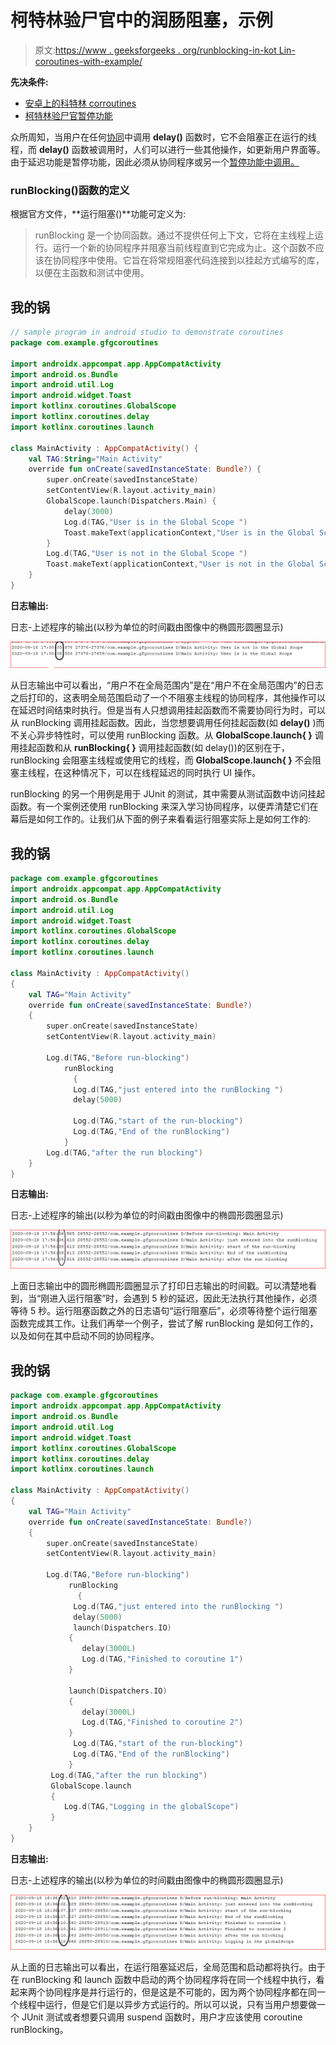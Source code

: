 # 柯特林验尸官中的润肠阻塞，示例

> 原文:[https://www . geeksforgeeks . org/runblocking-in-kot Lin-coroutines-with-example/](https://www.geeksforgeeks.org/runblocking-in-kotlin-coroutines-with-example/)

**先决条件:**

*   [安卓上的科特林 corroutines](https://www.geeksforgeeks.org/kotlin-coroutines-on-android/)
*   [柯特林验尸官暂停功能](https://www.geeksforgeeks.org/suspend-function-in-kotlin-coroutines/)

众所周知，当用户在任何[协同](https://www.geeksforgeeks.org/kotlin-coroutines-on-android/)中调用 **delay()** 函数时，它不会阻塞正在运行的线程，而 **delay()** 函数被调用时，人们可以进行一些其他操作，如更新用户界面等。由于延迟功能是暂停功能，因此必须从协同程序或另一个[暂停功能中调用。](https://www.geeksforgeeks.org/suspend-function-in-kotlin-coroutines/)

### runBlocking()函数的定义

根据官方文件，**运行阻塞()**功能可定义为:

> runBlocking 是一个协同函数。通过不提供任何上下文，它将在主线程上运行。运行一个新的协同程序并阻塞当前线程直到它完成为止。这个函数不应该在协同程序中使用。它旨在将常规阻塞代码连接到以挂起方式编写的库，以便在主函数和测试中使用。

## 我的锅

```kt
// sample program in android studio to demonstrate coroutines
package com.example.gfgcoroutines

import androidx.appcompat.app.AppCompatActivity
import android.os.Bundle
import android.util.Log
import android.widget.Toast
import kotlinx.coroutines.GlobalScope
import kotlinx.coroutines.delay
import kotlinx.coroutines.launch

class MainActivity : AppCompatActivity() {
    val TAG:String="Main Activity"
    override fun onCreate(savedInstanceState: Bundle?) {
        super.onCreate(savedInstanceState)
        setContentView(R.layout.activity_main)
        GlobalScope.launch(Dispatchers.Main) {
            delay(3000)
            Log.d(TAG,"User is in the Global Scope ")
            Toast.makeText(applicationContext,"User is in the Global Scope ",Toast.LENGTH_SHORT).show()
        }
        Log.d(TAG,"User is not in the Global Scope ")
        Toast.makeText(applicationContext,"User is not in the Global Scope ",Toast.LENGTH_SHORT).show()
    }
}
```

**日志输出:**

日志-上述程序的输出(以秒为单位的时间戳由图像中的椭圆形圆圈显示)

![Log output](img/74c3ec766cde044dda68225913353ea4.png)

从日志输出中可以看出，“用户不在全局范围内”是在“用户不在全局范围内”的日志之后打印的，这表明全局范围启动了一个不阻塞主线程的协同程序，其他操作可以在延迟时间结束时执行。但是当有人只想调用挂起函数而不需要协同行为时，可以从 runBlocking 调用挂起函数。因此，当您想要调用任何挂起函数(如 **delay()** )而不关心异步特性时，可以使用 runBlocking 函数。从 **GlobalScope.launch{ }** 调用挂起函数和从 **runBlocking{ }** 调用挂起函数(如 delay())的区别在于，runBlocking 会阻塞主线程或使用它的线程，而 **GlobalScope.launch{ }** 不会阻塞主线程，在这种情况下，可以在线程延迟的同时执行 UI 操作。

runBlocking 的另一个用例是用于 JUnit 的测试，其中需要从测试函数中访问挂起函数。有一个案例还使用 runBlocking 来深入学习协同程序，以便弄清楚它们在幕后是如何工作的。让我们从下面的例子来看看运行阻塞实际上是如何工作的:

## 我的锅

```kt
package com.example.gfgcoroutines
import androidx.appcompat.app.AppCompatActivity
import android.os.Bundle
import android.util.Log
import android.widget.Toast
import kotlinx.coroutines.GlobalScope
import kotlinx.coroutines.delay
import kotlinx.coroutines.launch

class MainActivity : AppCompatActivity() 
{
    val TAG="Main Activity"
    override fun onCreate(savedInstanceState: Bundle?) 
    {
        super.onCreate(savedInstanceState)
        setContentView(R.layout.activity_main)

        Log.d(TAG,"Before run-blocking")
            runBlocking 
              {
              Log.d(TAG,"just entered into the runBlocking ")
              delay(5000)

              Log.d(TAG,"start of the run-blocking")
              Log.d(TAG,"End of the runBlocking")
            }
        Log.d(TAG,"after the run blocking")
    }
}
```

**日志输出:**

日志-上述程序的输出(以秒为单位的时间戳由图像中的椭圆形圆圈显示)

![Log output](img/785187805934099c7cd42fa37fef54db.png)

上面日志输出中的圆形椭圆形圆圈显示了打印日志输出的时间戳。可以清楚地看到，当“刚进入运行阻塞”时，会遇到 5 秒的延迟，因此无法执行其他操作，必须等待 5 秒。运行阻塞函数之外的日志语句“运行阻塞后”，必须等待整个运行阻塞函数完成其工作。让我们再举一个例子，尝试了解 runBlocking 是如何工作的，以及如何在其中启动不同的协同程序。

## 我的锅

```kt
package com.example.gfgcoroutines
import androidx.appcompat.app.AppCompatActivity
import android.os.Bundle
import android.util.Log
import android.widget.Toast
import kotlinx.coroutines.GlobalScope
import kotlinx.coroutines.delay
import kotlinx.coroutines.launch

class MainActivity : AppCompatActivity() 
{
    val TAG="Main Activity"
    override fun onCreate(savedInstanceState: Bundle?) 
    {
        super.onCreate(savedInstanceState)
        setContentView(R.layout.activity_main)

        Log.d(TAG,"Before run-blocking")
             runBlocking 
               {
              Log.d(TAG,"just entered into the runBlocking ")
              delay(5000)
              launch(Dispatchers.IO)
             {
                delay(3000L)
                Log.d(TAG,"Finished to coroutine 1")
             }

             launch(Dispatchers.IO)
             {
                delay(3000L)
                Log.d(TAG,"Finished to coroutine 2")
             }
              Log.d(TAG,"start of the run-blocking")
              Log.d(TAG,"End of the runBlocking")
             }
         Log.d(TAG,"after the run blocking")
         GlobalScope.launch 
         {
            Log.d(TAG,"Logging in the globalScope")
         }
    }
}
```

**日志输出:**

日志-上述程序的输出(以秒为单位的时间戳由图像中的椭圆形圆圈显示)

![Log output](img/e53919454173c399265f0abe1fb23ef4.png)

从上面的日志输出可以看出，在运行阻塞延迟后，全局范围和启动都将执行。由于在 runBlocking 和 launch 函数中启动的两个协同程序将在同一个线程中执行，看起来两个协同程序是并行运行的，但是这是不可能的，因为两个协同程序都在同一个线程中运行，但是它们是以异步方式运行的。所以可以说，只有当用户想要做一个 JUnit 测试或者想要只调用 suspend 函数时，用户才应该使用 coroutine runBlocking。